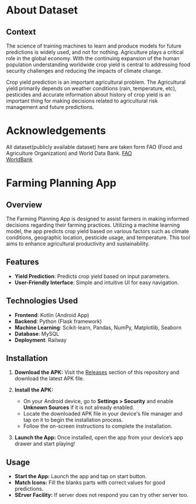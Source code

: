 # About Dataset

## Context
The science of training machines to learn and produce models for future predictions is widely used, and not for nothing. Agriculture plays a critical role in the global economy. With the continuing expansion of the human population understanding worldwide crop yield is central to addressing food security challenges and reducing the impacts of climate change.

Crop yield prediction is an important agricultural problem. The Agricultural yield primarily depends on weather conditions (rain, temperature, etc), pesticides and accurate information about history of crop yield is an important thing for making decisions related to agricultural risk management and future predictions.

# Acknowledgements
All dataset(publicly available dataset) here are taken form FAO (Food and Agriculture Organization) and World Data Bank.
[FAO](http://www.fao.org/home/en/)<br>
[WorldBank](https://data.worldbank.org/)

# Farming Planning App

## Overview

The Farming Planning App is designed to assist farmers in making informed decisions regarding their farming practices. Utilizing a machine learning model, the app predicts crop yield based on various factors such as climate conditions, geographic location, pesticide usage, and temperature. This tool aims to enhance agricultural productivity and sustainability.

## Features

- **Yield Prediction**: Predicts crop yield based on input parameters.
- **User-Friendly Interface**: Simple and intuitive UI for easy navigation.

## Technologies Used

- **Frontend**: Kotlin (Android App)
- **Backend**: Python (Flask framework)
- **Machine Learning**: Scikit-learn, Pandas, NumPy, Matplotlib, Seaborn
- **Database**: MySQL
- **Deployment**: Railway

## Installation

1. **Download the APK:**
   Visit the [Releases](https://github.com/Sauban-Git/CropYieldPrediction/releases) section of this repository and download the latest APK file.
   
2. **Install the APK:**
   - On your Android device, go to **Settings > Security** and enable **Unknown Sources** if it is not already enabled.
   - Locate the downloaded APK file in your device's file manager and tap on it to begin the installation process.
   - Follow the on-screen instructions to complete the installation.

3. **Launch the App:**
   Once installed, open the app from your device’s app drawer and start playing!

## Usage

- **Start the App:** Launch the app and tap on start button.
- **Match Icons:** Fill the blanks parts with correct values for good predictions.
- **SErver Facility:** If server does not respond you can try other server too.

